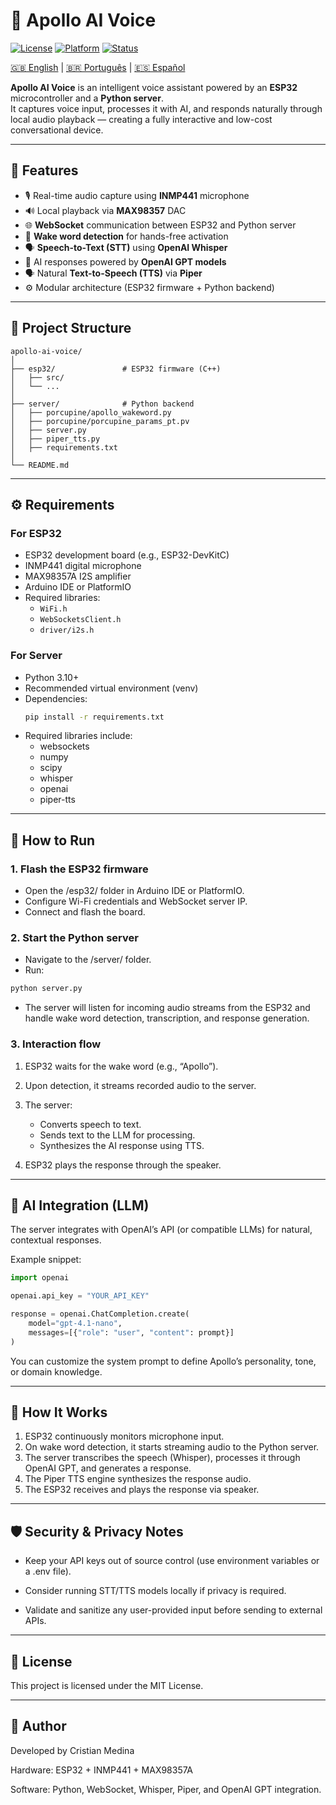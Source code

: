 # 🤖 Apollo AI Voice

[![License](https://img.shields.io/badge/license-MIT-blue.svg)](LICENSE)
[![Platform](https://img.shields.io/badge/platform-ESP32%20%7C%20Python-yellow.svg)]()
[![Status](https://img.shields.io/badge/status-active-success.svg)]()


[🇬🇧 English](README.md) | [🇧🇷 Português](README.pt_br.md) | [🇪🇸 Español](README.es.md)

**Apollo AI Voice** is an intelligent voice assistant powered by an **ESP32** microcontroller and a **Python server**.  
It captures voice input, processes it with AI, and responds naturally through local audio playback — creating a fully interactive and low-cost conversational device.

---

## 🧩 Features
- 🎙️ Real-time audio capture using **INMP441** microphone  
- 🔊 Local playback via **MAX98357** DAC  
- 🌐 **WebSocket** communication between ESP32 and Python server  
- 🧠 **Wake word detection** for hands-free activation  
- 🗣️ **Speech-to-Text (STT)** using **OpenAI Whisper**  
- 🤖 AI responses powered by **OpenAI GPT models**  
- 🗣️ Natural **Text-to-Speech (TTS)** via **Piper**  
- ⚙️ Modular architecture (ESP32 firmware + Python backend)  

---

## 📁 Project Structure
```plaintext
apollo-ai-voice/
│
├── esp32/               # ESP32 firmware (C++)
│   ├── src/
│   └── ...
│
├── server/              # Python backend
│   ├── porcupine/apollo_wakeword.py
│   ├── porcupine/porcupine_params_pt.pv
│   ├── server.py
│   ├── piper_tts.py
│   ├── requirements.txt
│
└── README.md
````

---

## ⚙️ Requirements

### For ESP32
- ESP32 development board (e.g., ESP32-DevKitC)
- INMP441 digital microphone
- MAX98357A I2S amplifier
- Arduino IDE or PlatformIO
- Required libraries:
  - `WiFi.h`
  - `WebSocketsClient.h`
  - `driver/i2s.h`

### For Server
- Python 3.10+
- Recommended virtual environment (venv)
- Dependencies:
  ```bash
  pip install -r requirements.txt
  ```
- Required libraries include:
    - websockets
    - numpy
    - scipy
    - whisper
    - openai
    - piper-tts

---

## 🚀 How to Run

### 1. Flash the ESP32 firmware
- Open the /esp32/ folder in Arduino IDE or PlatformIO.
- Configure Wi-Fi credentials and WebSocket server IP.
- Connect and flash the board.

### 2. Start the Python server

- Navigate to the /server/ folder.
- Run:
```bash
python server.py
```
- The server will listen for incoming audio streams from the ESP32 and handle wake word detection, transcription, and response generation.

### 3. Interaction flow

1. ESP32 waits for the wake word (e.g., “Apollo”).
2. Upon detection, it streams recorded audio to the server.
3. The server:
    - Converts speech to text.
    - Sends text to the LLM for processing.
    - Synthesizes the AI response using TTS.

4. ESP32 plays the response through the speaker.


---


## 🧠 AI Integration (LLM)

The server integrates with OpenAI’s API (or compatible LLMs) for natural, contextual responses.

Example snippet:
```python
import openai

openai.api_key = "YOUR_API_KEY"

response = openai.ChatCompletion.create(
    model="gpt-4.1-nano",
    messages=[{"role": "user", "content": prompt}]
)

```
You can customize the system prompt to define Apollo’s personality, tone, or domain knowledge.

---

## 🧠 How It Works

1. ESP32 continuously monitors microphone input.
2. On wake word detection, it starts streaming audio to the Python server.
3. The server transcribes the speech (Whisper), processes it through OpenAI GPT, and generates a response.
4. The Piper TTS engine synthesizes the response audio.
5. The ESP32 receives and plays the response via speaker.

---

## 🛡️ Security & Privacy Notes

- Keep your API keys out of source control (use environment variables or a .env file).

- Consider running STT/TTS models locally if privacy is required.

- Validate and sanitize any user-provided input before sending to external APIs.

---

## 📜 License

This project is licensed under the MIT License.

---

## 💬 Author

Developed by Cristian Medina

Hardware: ESP32 + INMP441 + MAX98357A

Software: Python, WebSocket, Whisper, Piper, and OpenAI GPT integration.